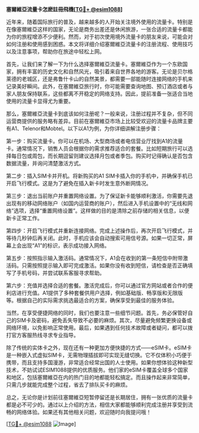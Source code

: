 **塞爾維亞流量卡怎麽註冊飛機[[TG💪+ @esim1088](https://t.me/s/esim1088)]**

近年来，随着国际旅行的普及，越来越多的人开始关注境外使用的流量卡。特别是在像塞爾維亞这样的国家，无论是商务出差还是休闲旅游，一张合适的流量卡都能为你的旅程增添不少便利。然而，对于初次使用境外流量卡的朋友来说，可能会对如何注册和使用感到困惑。本文将详细介绍塞爾維亞流量卡的注册流程、使用技巧以及注意事项，帮助你在旅途中轻松上网。

首先，让我们来了解一下为什么选择塞爾維亞流量卡。塞爾維亞作为一个东欧国家，拥有丰富的历史文化和自然风光，吸引着来自世界各地的游客。无论是贝尔格莱德的老城区，还是弗鲁什卡山的自然美景，都需要一部能随时连接网络的手机来记录美好瞬间。此外，在塞爾維亞旅行时，你可能需要查询地图、预订酒店或者与家人朋友保持联系，这些都离不开稳定的网络支持。因此，提前准备一张适合当地使用的流量卡显得尤为重要。

那么，塞爾維亞流量卡到底该如何注册呢？一般来说，注册过程并不复杂，但不同运营商提供的服务略有差异。目前在塞爾維亞市场上比较受欢迎的流量卡品牌主要有A1、Telenor和Mobtel。以下以A1为例，为你详细讲解注册步骤：

第一步：购买流量卡。你可以在机场、大型商场或者电信营业厅找到A1的流量卡。通常情况下，销售人员会根据你的需求推荐适合的套餐。比如短期旅行可以选择每日包或周包，而长期逗留则建议选择月包或者季包。购买时记得确认是否包含数据流量，并询问清楚激活方式。

第二步：插入SIM卡并开机。将新购买的A1 SIM卡插入你的手机中，并确保手机已开启飞行模式。这是为了避免在插入新卡时发生意外断网情况。

第三步：退出当前账户并重置网络设置。为了保证新卡能够顺利激活，你需要先退出现有的移动网络账户（如国内运营商的账户），然后进入手机设置中的“无线和网络”选项，选择“重置网络设置”。这样做的目的是清除之前存储的相关信息，以便新卡正常工作。

第四步：开启飞行模式并重新连接网络。完成上述操作后，再次开启飞行模式，并等待几秒钟后再关闭。此时，手机应该会自动搜索可用信号源。如果一切正常，屏幕上会出现“A1”的标识，表示成功接入网络。

第五步：按照指示输入激活码。通常情况下，A1会在收到的第一条短信中附带激活码。只需按照提示输入即可完成激活。如果你没有收到短信，请检查是否正确填写了手机号码，并尝试联系客服寻求帮助。

第六步：充值并选择合适的套餐。激活完成后，你可以通过官方网站或者合作的便利店进行充值。A1提供了多种套餐供用户选择，例如基础版、畅享版和无限版等。根据自己的实际需求挑选最适合的方案，确保享受到最佳的服务体验。

当然，在享受便捷网络的同时，我们也要注意一些细节问题。首先，务必保管好自己的SIM卡及密码，避免丢失导致不必要的麻烦。其次，尽量避免频繁更换设备或网络环境，以免影响正常使用。最后，如果遇到任何技术故障或者疑问，都可以拨打官方客服热线寻求专业指导。

除了传统的实体卡之外，现在还有一种更加方便快捷的方式——eSIM卡。eSIM卡是一种嵌入式虚拟SIM卡，无需物理插拔即可实现无缝切换。它不仅体积小巧便于携带，而且支持多国漫游，非常适合经常出国的人士使用。如果你想体验这种新型技术，不妨试试ESIM1088提供的优质服务。他们家的eSIM卡覆盖全球多个国家和地区，包括塞爾維亞在内的热门目的地都能轻松搞定。而且操作起来非常简单，只需几步就能完成整个过程，省去了排队买卡的麻烦。

总之，无论你是计划前往塞爾維亞短暂停留还是长期居住，拥有一张优质的流量卡都是必不可少的。通过以上介绍的方法，相信大家都能够顺利完成注册并享受到流畅的网络体验。如果还有其他相关问题，欢迎随时向我提问哦！

[[TG💪+ @esim1088](https://t.me/s/esim1088) ![Image](https://i.postimg.cc/4NQfJmqS/Snipaste-2025-05-13-00-14-12.png)]
